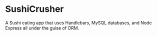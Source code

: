 # SushiCrusher
A Sushi eating app that uses Handlebars, MySQL databases, and Node Express all under the guise of ORM.
